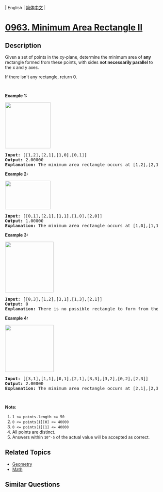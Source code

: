 
| English | [简体中文](README.md) |
# [0963. Minimum Area Rectangle II](https://leetcode-cn.com/problems/minimum-area-rectangle-ii/)
## Description
<p>Given a set of points in the xy-plane, determine the minimum area of <strong>any</strong> rectangle formed from these points, with sides <strong>not necessarily parallel</strong> to the x and y axes.</p>

<p>If there isn&#39;t any rectangle, return 0.</p>

<p>&nbsp;</p>

<p><strong>Example 1:</strong></p>

<p><img alt="" src="https://assets.leetcode.com/uploads/2018/12/21/1a.png" style="width: 150px; height: 151px;" /></p>

<pre>
<strong>Input: </strong><span id="example-input-1-1">[[1,2],[2,1],[1,0],[0,1]]</span>
<strong>Output: </strong><span id="example-output-1">2.00000
<strong>Explanation:</strong> </span><span>The minimum area rectangle occurs at [1,2],[2,1],[1,0],[0,1], with an area of 2.</span>
</pre>

<div>
<p><strong>Example 2:</strong></p>

<p><img alt="" src="https://assets.leetcode.com/uploads/2018/12/22/2.png" style="width: 150px; height: 94px;" /></p>

<pre>
<strong>Input: </strong><span id="example-input-2-1">[[0,1],[2,1],[1,1],[1,0],[2,0]]</span>
<strong>Output: </strong><span id="example-output-2">1.00000
</span><strong>Explanation:</strong> The minimum area rectangle occurs at [1,0],[1,1],[2,1],[2,0], with an area of 1.
</pre>

<div>
<p><strong>Example 3:</strong></p>

<p><img alt="" src="https://assets.leetcode.com/uploads/2018/12/22/3.png" style="width: 160px; height: 167px;" /></p>

<pre>
<strong>Input: </strong><span id="example-input-3-1">[[0,3],[1,2],[3,1],[1,3],[2,1]]</span>
<strong>Output: </strong><span id="example-output-3">0
</span><span><strong>Explanation:</strong> There is no possible rectangle to form from these points.</span>
</pre>

<div>
<p><strong>Example 4:</strong></p>

<p><img alt="" src="https://assets.leetcode.com/uploads/2018/12/21/4c.png" style="width: 160px; height: 155px;" /></p>

<pre>
<strong>Input: </strong><span id="example-input-4-1">[[3,1],[1,1],[0,1],[2,1],[3,3],[3,2],[0,2],[2,3]]</span>
<strong>Output: </strong><span id="example-output-4">2.00000
</span><span><strong>Explanation:</strong> The minimum area rectangle occurs at [2,1],[2,3],[3,3],[3,1], with an area of 2.</span>
</pre>
</div>

<p>&nbsp;</p>
</div>
</div>

<p><strong>Note:</strong></p>

<ol>
	<li><code>1 &lt;= points.length &lt;= 50</code></li>
	<li><code>0 &lt;=&nbsp;points[i][0] &lt;=&nbsp;40000</code></li>
	<li><code>0 &lt;=&nbsp;points[i][1] &lt;=&nbsp;40000</code></li>
	<li>All points are distinct.</li>
	<li>Answers within <code>10^-5</code> of the actual value will be accepted as correct.</li>
</ol>

## Related Topics
- [Geometry](https://leetcode-cn.com/tag/geometry)
- [Math](https://leetcode-cn.com/tag/math)
## Similar Questions

